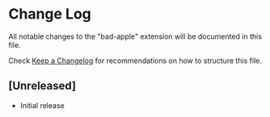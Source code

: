 # Change Log

All notable changes to the "bad-apple" extension will be documented in this file.

Check [Keep a Changelog](http://keepachangelog.com/) for recommendations on how to structure this file.

## [Unreleased]

- Initial release